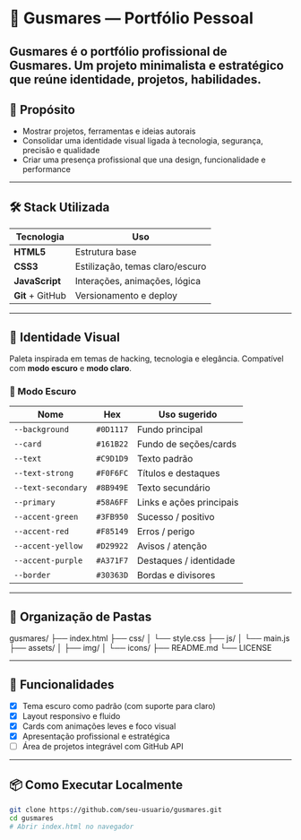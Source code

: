 # 🧠 Gusmares — Portfólio Pessoal

**Gusmares** é o portfólio profissional de Gusmares. Um projeto minimalista e estratégico que reúne identidade, projetos, habilidades.
---

## 🚀 Propósito

- Mostrar projetos, ferramentas e ideias autorais
- Consolidar uma identidade visual ligada à tecnologia, segurança, precisão e qualidade
- Criar uma presença profissional que una design, funcionalidade e performance

---

## 🛠️ Stack Utilizada

| Tecnologia | Uso |
|------------|-----|
| **HTML5** | Estrutura base |
| **CSS3**  | Estilização, temas claro/escuro |
| **JavaScript** | Interações, animações, lógica |
| **Git** + GitHub | Versionamento e deploy |

---

## 🎨 Identidade Visual

Paleta inspirada em temas de hacking, tecnologia e elegância. Compatível com **modo escuro** e **modo claro**.

### 🌙 Modo Escuro

| Nome             | Hex       | Uso sugerido            |
|------------------|-----------|--------------------------|
| `--background`   | `#0D1117` | Fundo principal          |
| `--card`         | `#161B22` | Fundo de seções/cards    |
| `--text`         | `#C9D1D9` | Texto padrão             |
| `--text-strong`  | `#F0F6FC` | Títulos e destaques      |
| `--text-secondary`| `#8B949E`| Texto secundário         |
| `--primary`      | `#58A6FF` | Links e ações principais |
| `--accent-green` | `#3FB950` | Sucesso / positivo       |
| `--accent-red`   | `#F85149` | Erros / perigo           |
| `--accent-yellow`| `#D29922` | Avisos / atenção         |
| `--accent-purple`| `#A371F7` | Destaques / identidade   |
| `--border`       | `#30363D` | Bordas e divisores       |

---

## 📁 Organização de Pastas

gusmares/ ├── index.html ├── css/ │ └── style.css ├── js/ │ └── main.js ├── assets/ │ ├── img/ │ └── icons/ ├── README.md └── LICENSE

---

## 🧩 Funcionalidades

- [x] Tema escuro como padrão (com suporte para claro)
- [x] Layout responsivo e fluido
- [x] Cards com animações leves e foco visual
- [x] Apresentação profissional e estratégica
- [ ] Área de projetos integrável com GitHub API

---

## 📦 Como Executar Localmente

```bash
git clone https://github.com/seu-usuario/gusmares.git
cd gusmares
# Abrir index.html no navegador
